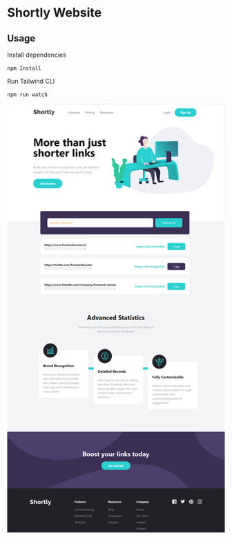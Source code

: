 # Shortly Website

## Usage

Install dependencies

```
npm Install
```

Run Tailwind CLI

```
npm run watch
```

![Alt text](images/shortly.png)

